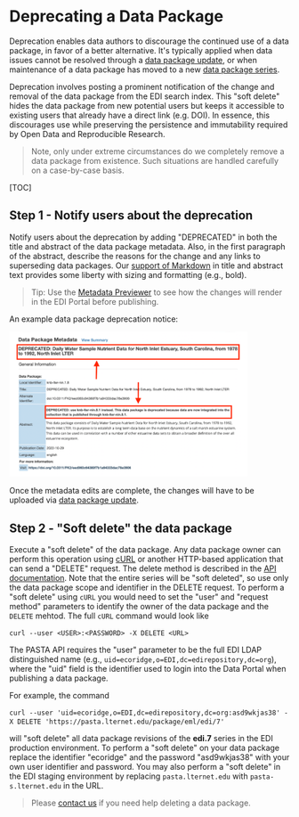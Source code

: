 # Deprecating a Data Package

Deprecation enables data authors to discourage the continued use of a data package, in favor of a better alternative. It's typically applied when data issues cannot be resolved through a [data package update](/templates/resources/updating-a-data-package.md), or when maintenance of a data package has moved to a new [data package series](/templates/resources/the-data-package.md#versioning-data-packages). 

Deprecation involves posting a prominent notification of the change and removal of the data package from the EDI search index. This "soft delete" hides the data package from new potential users but keeps it accessible to existing users that already have a direct link (e.g. DOI). In essence, this discourages use while preserving the persistence and immutability required by Open Data and Reproducible Research.

> Note, only under extreme circumstances do we completely remove a data package from existence. Such situations are handled carefully on a case-by-case basis.

[TOC]

## Step 1 - Notify users about the deprecation

Notify users about the deprecation by adding "DEPRECATED" in both the title and abstract of the data package metadata. Also, in the first paragraph of the abstract, describe the reasons for the change and any links to superseding data packages. Our [support of Markdown](/templates/news/news-20210430.00.md) in title and abstract text provides some liberty with sizing and formatting (e.g., bold).

> Tip: Use the [Metadata Previewer](https://portal.edirepository.org/nis/metadataPreviewer.jsp) to see how the changes will render in the EDI Portal before publishing.

An example data package deprecation notice:

<img class="screen-shot" src="/static/images/deprecation-notice.png" alt="Deprecation notice" width="85%">

Once the metadata edits are complete, the changes will have to be uploaded via [data package update](/templates/resources/updating-a-data-package.md).

## Step 2 - "Soft delete" the data package

Execute a "soft delete" of the data package. Any data package owner can perform this operation using [cURL](https://en.wikipedia.org/wiki/CURL) or another HTTP-based application that can send a "DELETE" request. The delete method is described in the [API documentation](https://pasta.lternet.edu/package/docs/api#DELETE%20:%20/eml/%7Bscope%7D/%7Bidentifier%7D). Note that the entire series will be "soft deleted", so use only the data package scope and identifier in the DELETE request. To perform a "soft delete" using `cURL` you would need to set the "user" and "request method" parameters to identify the owner of the data package and the `DELETE` mehtod. The full `cURL` command would look like

```
curl --user <USER>:<PASSWORD> -X DELETE <URL>
```

The PASTA API requires the "user" parameter to be the full EDI LDAP distinguished name (e.g., `uid=ecoridge,o=EDI,dc=edirepository,dc=org`), where the "uid" field is the identifier used to login into the Data Portal when publishing a data package.

For example, the command

```
curl --user 'uid=ecoridge,o=EDI,dc=edirepository,dc=org:asd9wkjas38' -X DELETE 'https://pasta.lternet.edu/package/eml/edi/7'
```

will "soft delete" all data package revisions of the **edi.7** series in the EDI production environment. To perform a "soft delete" on your data package replace the identifier "ecoridge" and the password "asd9wkjas38" with your own user identifier and password. You may also perform a "soft delete" in the EDI staging environment by replacing `pasta.lternet.edu` with `pasta-s.lternet.edu` in the URL.

> Please [contact us](/templates/support/contact-us.md) if you need help deleting a data package.
